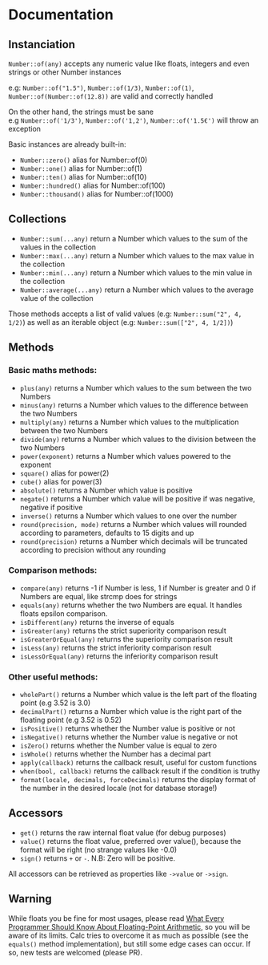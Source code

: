 # Documentation
## Instanciation
`Number::of(any)` accepts any numeric value like floats, integers and even strings or other Number instances

e.g: `Number::of("1.5")`, `Number::of(1/3)`, `Number::of(1)`, `Number::of(Number::of(12.8))` are valid and correctly handled  

On the other hand, the strings must be sane  
e.g `Number::of('1/3')`, `Number::of('1,2')`, `Number::of('1.5€')` will throw an exception

Basic instances are already built-in:
-   `Number::zero()` alias for Number::of(0)
-   `Number::one()` alias for Number::of(1)
-   `Number::ten()` alias for Number::of(10)
-   `Number::hundred()` alias for Number::of(100)
-   `Number::thousand()` alias for Number::of(1000)

## Collections
-   `Number::sum(...any)` return a Number which values to the sum of the values in the collection
-   `Number::max(...any)` return a Number which values to the max value in the collection
-   `Number::min(...any)` return a Number which values to the min value in the collection
-   `Number::average(...any)` return a Number which values to the average value of the collection

Those methods accepts a list of valid values (e.g: `Number::sum("2", 4, 1/2)`) as well as an iterable object (e.g: `Number::sum(["2", 4, 1/2])`)

## Methods
### Basic maths methods:
-   `plus(any)` returns a Number which values to the sum between the two Numbers
-   `minus(any)` returns a Number which values to the difference between the two Numbers
-   `multiply(any)` returns a Number which values to the multiplication between the two Numbers
-   `divide(any)` returns a Number which values to the division between the two Numbers
-   `power(exponent)` returns a Number which values powered to the exponent
-   `square()` alias for power(2)
-   `cube()` alias for power(3)
-   `absolute()` returns a Number which value is positive
-   `negate()` returns a Number which value will be positive if was negative, negative if positive
-   `inverse()` returns a Number which values to one over the number
-   `round(precision, mode)` returns a Number which values will rounded according to parameters, defaults to 15 digits and up
-   `round(precision)` returns a Number which decimals will be truncated according to precision without any rounding

### Comparison methods:

-   `compare(any)` returns -1 if Number is less, 1 if Number is greater and 0 if Numbers are equal, like strcmp does for strings
-   `equals(any)` returns whether the two Numbers are equal. It handles floats epsilon comparison.
-   `isDifferent(any)` returns the inverse of equals
-   `isGreater(any)` returns the strict superiority comparison result
-   `isGreaterOrEqual(any)` returns the superiority comparison result
-   `isLess(any)` returns the strict inferiority comparison result
-   `isLessOrEqual(any)` returns the inferiority comparison result

### Other useful methods:
-   `wholePart()` returns a Number which value is the left part of the floating point (e.g 3.52 is 3.0)
-   `decimalPart()` returns a Number which value is the right part of the floating point (e.g 3.52 is 0.52)
-   `isPositive()` returns whether the Number value is positive or not
-   `isNegative()` returns whether the Number value is negative or not
-   `isZero()` returns whether the Number value is equal to zero
-   `isWhole()` returns whether the Number has a decimal part
-   `apply(callback)` returns the callback result, useful for custom functions
-   `when(bool, callback)` returns the callback result if the condition is truthy
-   `format(locale, decimals, forceDecimals)` returns the display format of the number in the desired locale (not for database storage!)


## Accessors
-   `get()` returns the raw internal float value (for debug purposes)
-   `value()` returns the float value, preferred over value(), because the format will be right (no strange values like -0.0)
-   `sign()` returns `+` or `-`. N.B: Zero will be positive.

All accessors can be retrieved as properties like `->value` or `->sign`.


## Warning

While floats you be fine for most usages, please read [What Every Programmer Should Know About Floating-Point Arithmetic](https://floating-point-gui.de/), so you will be aware of its limits. Calc tries to overcome it as much as possible (see the `equals()` method implementation), but still some edge cases can occur.
If so, new tests are welcomed (please PR).
